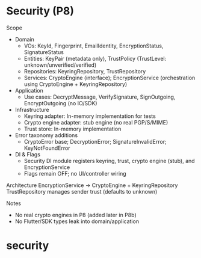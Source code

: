 # Security (P8)

Scope
- Domain
  - VOs: KeyId, Fingerprint, EmailIdentity, EncryptionStatus, SignatureStatus
  - Entities: KeyPair (metadata only), TrustPolicy (TrustLevel: unknown/unverified/verified)
  - Repositories: KeyringRepository, TrustRepository
  - Services: CryptoEngine (interface); EncryptionService (orchestration using CryptoEngine + KeyringRepository)
- Application
  - Use cases: DecryptMessage, VerifySignature, SignOutgoing, EncryptOutgoing (no IO/SDK)
- Infrastructure
  - Keyring adapter: In-memory implementation for tests
  - Crypto engine adapter: stub engine (no real PGP/S/MIME)
  - Trust store: In-memory implementation
- Error taxonomy additions
  - CryptoError base; DecryptionError; SignatureInvalidError; KeyNotFoundError
- DI & Flags
  - Security DI module registers keyring, trust, crypto engine (stub), and EncryptionService
  - Flags remain OFF; no UI/controller wiring

Architecture
EncryptionService -> CryptoEngine + KeyringRepository
TrustRepository manages sender trust (defaults to unknown)

Notes
- No real crypto engines in P8 (added later in P8b)
- No Flutter/SDK types leak into domain/application

# security

